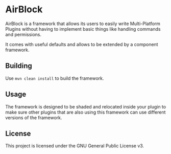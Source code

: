 AirBlock
========

AirBlock is a framework that allows its users to easily write Multi-Platform Plugins
without having to implement basic things like handling commands and permissions.

It comes with useful defaults and allows to be extended by a component framework.

Building
--------
Use `mvn clean install` to build the framework.

Usage
-----
The framework is designed to be shaded and relocated inside your plugin to make sure
other plugins that are also using this framework can use different versions of the
framework.

License
-------
This project is licensed under the GNU General Public License v3.

